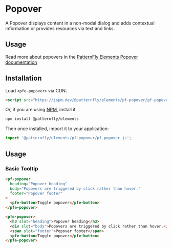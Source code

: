 # Popover

A Popover displays content in a non-modal dialog and adds contextual information or provides resources via text and links.

## Usage

Read more about popovers in the [PatternFly Elements Popover documentation](https://patternflyelements.org/components/popover)

## Installation

Load `<pfe-popover>` via CDN:

```html
<script src="https://jspm.dev/@patternfly/elements/pf-popover/pf-popover.js"></script>
```

Or, if you are using [NPM](https://npm.im), install it

```bash
npm install @patternfly/elements
```

Then once installed, import it to your application:

```js
import '@patternfly/elements/pf-popover/pf-popover.js';
```

## Usage

### Basic Tooltip

```html
<pf-popover
  heading="Popover heading"
  body="Popovers are triggered by click rather than hover."
  footer="Popover footer"
>
  <pfe-button>Toggle popover</pfe-button>
</pfe-popover>
```

```html
<pfe-popover>
  <h3 slot="heading">Popover heading</h3>
  <div slot="body">Popovers are triggered by click rather than hover.</div>
  <span slot="footer">Popover footer</span>
  <pfe-button>Toggle popover</pfe-button>
</pfe-popover>
```
